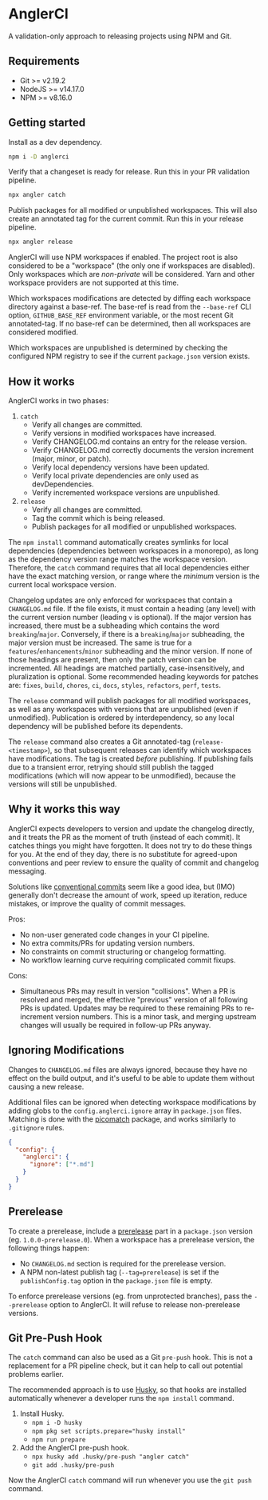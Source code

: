 # AnglerCI

A validation-only approach to releasing projects using NPM and Git.

## Requirements

- Git >= v2.19.2
- NodeJS >= v14.17.0
- NPM >= v8.16.0

## Getting started

Install as a dev dependency.

```sh
npm i -D anglerci
```

Verify that a changeset is ready for release. Run this in your PR validation pipeline.

```sh
npx angler catch
```

Publish packages for all modified or unpublished workspaces. This will also create an annotated tag for the current commit. Run this in your release pipeline.

```sh
npx angler release
```

AnglerCI will use NPM workspaces if enabled. The project root is also considered to be a "workspace" (the only one if workspaces are disabled). Only workspaces which are _non-private_ will be considered. Yarn and other workspace providers are not supported at this time.

Which workspaces modifications are detected by diffing each workspace directory against a base-ref. The base-ref is read from the `--base-ref` CLI option, `GITHUB_BASE_REF` environment variable, or the most recent Git annotated-tag. If no base-ref can be determined, then all workspaces are considered modified.

Which workspaces are unpublished is determined by checking the configured NPM registry to see if the current `package.json` version exists.

## How it works

AnglerCI works in two phases:

1. `catch`
   - Verify all changes are committed.
   - Verify versions in modified workspaces have increased.
   - Verify CHANGELOG.md contains an entry for the release version.
   - Verify CHANGELOG.md correctly documents the version increment (major, minor, or patch).
   - Verify local dependency versions have been updated.
   - Verify local private dependencies are only used as devDependencies.
   - Verify incremented workspace versions are unpublished.
2. `release`
   - Verify all changes are committed.
   - Tag the commit which is being released.
   - Publish packages for all modified or unpublished workspaces.

The `npm install` command automatically creates symlinks for local dependencies (dependencies between workspaces in a monorepo), as long as the dependency version range matches the workspace version. Therefore, the `catch` command requires that all local dependencies either have the exact matching version, or range where the _minimum_ version is the current local workspace version.

Changelog updates are only enforced for workspaces that contain a `CHANGELOG.md` file. If the file exists, it must contain a heading (any level) with the current version number (leading `v` is optional). If the major version has increased, there must be a subheading which contains the word `breaking`/`major`. Conversely, if there is a `breaking`/`major` subheading, the major version must be increased. The same is true for a `features`/`enhancements`/`minor` subheading and the minor version. If none of those headings are present, then only the patch version can be incremented. All headings are matched partially, case-insensitively, and pluralization is optional. Some recommended heading keywords for patches are: `fixes`, `build`, `chores`, `ci`, `docs`, `styles`, `refactors`, `perf`, `tests`.

The `release` command will publish packages for all modified workspaces, as well as any workspaces with versions that are unpublished (even if unmodified). Publication is ordered by interdependency, so any local dependency will be published before its dependents.

The `release` command also creates a Git annotated-tag (`release-<timestamp>`), so that subsequent releases can identify which workspaces have modifications. The tag is created _before_ publishing. If publishing fails due to a transient error, retrying should still publish the tagged modifications (which will now appear to be unmodified), because the versions will still be unpublished.

## Why it works this way

AnglerCI expects developers to version and update the changelog directly, and it treats the PR as the moment of truth (instead of each commit). It catches things you might have forgotten. It does not try to do these things for you. At the end of they day, there is no substitute for agreed-upon conventions and peer review to ensure the quality of commit and changelog messaging.

Solutions like [conventional commits](https://www.conventionalcommits.org) seem like a good idea, but (IMO) generally don't decrease the amount of work, speed up iteration, reduce mistakes, or improve the quality of commit messages.

Pros:

- No non-user generated code changes in your CI pipeline.
- No extra commits/PRs for updating version numbers.
- No constraints on commit structuring or changelog formatting.
- No workflow learning curve requiring complicated commit fixups.

Cons:

- Simultaneous PRs may result in version "collisions". When a PR is resolved and merged, the effective "previous" version of all following PRs is updated. Updates may be required to these remaining PRs to re-increment version numbers. This is a minor task, and merging upstream changes will usually be required in follow-up PRs anyway.

## Ignoring Modifications

Changes to `CHANGELOG.md` files are always ignored, because they have no effect on the build output, and it's useful to be able to update them without causing a new release.

Additional files can be ignored when detecting workspace modifications by adding globs to the `config.anglerci.ignore` array in `package.json` files. Matching is done with the [picomatch](https://www.npmjs.com/package/picomatch) package, and works similarly to `.gitignore` rules.

```json
{
  "config": {
    "anglerci": {
      "ignore": ["*.md"]
    }
  }
}
```

## Prerelease

To create a prerelease, include a [prerelease](https://semver.org/#spec-item-9) part in a `package.json` version (eg. `1.0.0-prerelease.0`). When a workspace has a prerelease version, the following things happen:

- No `CHANGELOG.md` section is required for the prerelease version.
- A NPM non-latest publish tag (`--tag=prerelease`) is set if the `publishConfig.tag` option in the `package.json` file is empty.

To enforce prerelease versions (eg. from unprotected branches), pass the `--prerelease` option to AnglerCI. It will refuse to release non-prerelease versions.

## Git Pre-Push Hook

The `catch` command can also be used as a Git `pre-push` hook. This is not a replacement for a PR pipeline check, but it can help to call out potential problems earlier.

The recommended approach is to use [Husky](https://www.npmjs.com/package/husky), so that hooks are installed automatically whenever a developer runs the `npm install` command.

1. Install Husky.
   - `npm i -D husky`
   - `npm pkg set scripts.prepare="husky install"`
   - `npm run prepare`
2. Add the AnglerCI pre-push hook.
   - `npx husky add .husky/pre-push "angler catch"`
   - `git add .husky/pre-push`

Now the AnglerCI `catch` command will run whenever you use the `git push` command.
